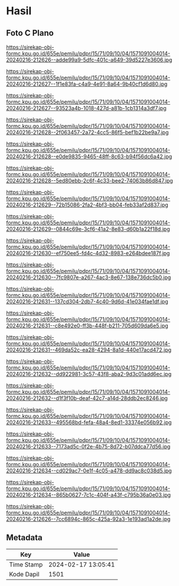 # Hasil

## Foto C Plano

https://sirekap-obj-formc.kpu.go.id/655e/pemilu/pdpr/15/71/09/10/04/1571091004014-20240216-212626--adde99a9-5dfc-401c-a649-39d5227e3606.jpg

https://sirekap-obj-formc.kpu.go.id/655e/pemilu/pdpr/15/71/09/10/04/1571091004014-20240216-212627--1f1e83fa-c4a9-4e91-8a64-9b40cf1d6d80.jpg

https://sirekap-obj-formc.kpu.go.id/655e/pemilu/pdpr/15/71/09/10/04/1571091004014-20240216-212627--93523a4b-1018-427d-a81b-1cb1314a3df7.jpg

https://sirekap-obj-formc.kpu.go.id/655e/pemilu/pdpr/15/71/09/10/04/1571091004014-20240216-212628--2f063457-2a72-4cc5-86f5-bef1b22be9a7.jpg

https://sirekap-obj-formc.kpu.go.id/655e/pemilu/pdpr/15/71/09/10/04/1571091004014-20240216-212628--e0de9835-9465-48ff-8c63-b94f56dc6a42.jpg

https://sirekap-obj-formc.kpu.go.id/655e/pemilu/pdpr/15/71/09/10/04/1571091004014-20240216-212628--5ed80ebb-2c6f-4c33-bee2-74063b86d847.jpg

https://sirekap-obj-formc.kpu.go.id/655e/pemilu/pdpr/15/71/09/10/04/1571091004014-20240216-212629--72b15086-2fa2-4bf3-bb04-feb33af2d837.jpg

https://sirekap-obj-formc.kpu.go.id/655e/pemilu/pdpr/15/71/09/10/04/1571091004014-20240216-212629--0844c69e-3cf6-41a2-8e83-d60b1a22f18d.jpg

https://sirekap-obj-formc.kpu.go.id/655e/pemilu/pdpr/15/71/09/10/04/1571091004014-20240216-212630--ef750ee5-fd4c-4d32-8983-e264bdee187f.jpg

https://sirekap-obj-formc.kpu.go.id/655e/pemilu/pdpr/15/71/09/10/04/1571091004014-20240216-212630--7fc9807e-a267-4ac3-8e67-138e736dc5b0.jpg

https://sirekap-obj-formc.kpu.go.id/655e/pemilu/pdpr/15/71/09/10/04/1571091004014-20240216-212631--137cd304-2db7-4c40-9d6d-41e034fae1df.jpg

https://sirekap-obj-formc.kpu.go.id/655e/pemilu/pdpr/15/71/09/10/04/1571091004014-20240216-212631--c8e492e0-ff3b-448f-b211-705d609da6e5.jpg

https://sirekap-obj-formc.kpu.go.id/655e/pemilu/pdpr/15/71/09/10/04/1571091004014-20240216-212631--469da52c-ea28-4294-8a1d-440e17acd472.jpg

https://sirekap-obj-formc.kpu.go.id/655e/pemilu/pdpr/15/71/09/10/04/1571091004014-20240216-212632--dd922981-3c57-43f8-aba2-9d3c01add6ec.jpg

https://sirekap-obj-formc.kpu.go.id/655e/pemilu/pdpr/15/71/09/10/04/1571091004014-20240216-212632--d1f3f10b-deaf-42c7-a14d-28ddb2ec8246.jpg

https://sirekap-obj-formc.kpu.go.id/655e/pemilu/pdpr/15/71/09/10/04/1571091004014-20240216-212633--495568bd-fefa-48a4-8ed1-33374e056b92.jpg

https://sirekap-obj-formc.kpu.go.id/655e/pemilu/pdpr/15/71/09/10/04/1571091004014-20240216-212633--7173ad5c-0f2e-4b75-8d72-b07ddca77d56.jpg

https://sirekap-obj-formc.kpu.go.id/655e/pemilu/pdpr/15/71/09/10/04/1571091004014-20240216-212634--cd029ac7-0e1f-4c05-a478-dd9ac8c038d5.jpg

https://sirekap-obj-formc.kpu.go.id/655e/pemilu/pdpr/15/71/09/10/04/1571091004014-20240216-212634--865b0627-7c1c-404f-a43f-c795b36a0e03.jpg

https://sirekap-obj-formc.kpu.go.id/655e/pemilu/pdpr/15/71/09/10/04/1571091004014-20240216-212626--7cc6894c-865c-425a-92a3-1e193ad1a2de.jpg


## Metadata

| Key        | Value               |
| ---------- | ------------------- |
| Time Stamp | 2024-02-17 13:05:41 |
| Kode Dapil | 1501                |



